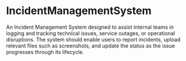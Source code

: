 # IncidentManagementSystem
An Incident Management System designed to assist internal teams in logging and tracking technical issues, service outages, or operational disruptions. The system should enable users to report incidents, upload relevant files such as screenshots, and update the status as the issue progresses through its lifecycle.

